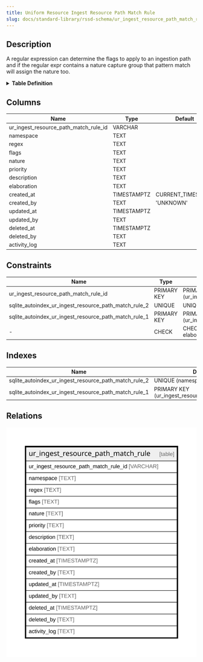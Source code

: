 ```yaml
---
title: Uniform Resource Ingest Resource Path Match Rule
slug: docs/standard-library/rssd-schema/ur_ingest_resource_path_match_rule
---
```


## Description

A regular expression can determine the flags to apply to an ingestion path\
and if the regular expr contains a nature capture group that pattern match\
will assign the nature too.

<details>
<summary><strong>Table Definition</strong></summary>

```sql
CREATE TABLE "ur_ingest_resource_path_match_rule" (
    "ur_ingest_resource_path_match_rule_id" VARCHAR PRIMARY KEY NOT NULL,
    "namespace" TEXT NOT NULL,
    "regex" TEXT NOT NULL,
    "flags" TEXT NOT NULL,
    "nature" TEXT,
    "priority" TEXT,
    "description" TEXT,
    "elaboration" TEXT CHECK(json_valid(elaboration) OR elaboration IS NULL),
    "created_at" TIMESTAMPTZ DEFAULT CURRENT_TIMESTAMP,
    "created_by" TEXT DEFAULT 'UNKNOWN',
    "updated_at" TIMESTAMPTZ,
    "updated_by" TEXT,
    "deleted_at" TIMESTAMPTZ,
    "deleted_by" TEXT,
    "activity_log" TEXT,
    UNIQUE("namespace", "regex")
)
```

</details>

## Columns

| Name                                  | Type        | Default           | Nullable | Comment                                                 |
| ------------------------------------- | ----------- | ----------------- | -------- | ------------------------------------------------------- |
| ur_ingest_resource_path_match_rule_id | VARCHAR     |                   | false    | {"isSqlDomainZodDescrMeta":true,"isVarChar":true}       |
| namespace                             | TEXT        |                   | false    |                                                         |
| regex                                 | TEXT        |                   | false    |                                                         |
| flags                                 | TEXT        |                   | false    |                                                         |
| nature                                | TEXT        |                   | true     |                                                         |
| priority                              | TEXT        |                   | true     |                                                         |
| description                           | TEXT        |                   | true     |                                                         |
| elaboration                           | TEXT        |                   | true     | {"isSqlDomainZodDescrMeta":true,"isJsonText":true}      |
| created_at                            | TIMESTAMPTZ | CURRENT_TIMESTAMP | true     |                                                         |
| created_by                            | TEXT        | 'UNKNOWN'         | true     |                                                         |
| updated_at                            | TIMESTAMPTZ |                   | true     |                                                         |
| updated_by                            | TEXT        |                   | true     |                                                         |
| deleted_at                            | TIMESTAMPTZ |                   | true     |                                                         |
| deleted_by                            | TEXT        |                   | true     |                                                         |
| activity_log                          | TEXT        |                   | true     | {"isSqlDomainZodDescrMeta":true,"isJsonSqlDomain":true} |

## Constraints

| Name                                                  | Type        | Definition                                            |
| ----------------------------------------------------- | ----------- | ----------------------------------------------------- |
| ur_ingest_resource_path_match_rule_id                 | PRIMARY KEY | PRIMARY KEY (ur_ingest_resource_path_match_rule_id)   |
| sqlite_autoindex_ur_ingest_resource_path_match_rule_2 | UNIQUE      | UNIQUE (namespace, regex)                             |
| sqlite_autoindex_ur_ingest_resource_path_match_rule_1 | PRIMARY KEY | PRIMARY KEY (ur_ingest_resource_path_match_rule_id)   |
| -                                                     | CHECK       | CHECK(json_valid(elaboration) OR elaboration IS NULL) |

## Indexes

| Name                                                  | Definition                                          |
| ----------------------------------------------------- | --------------------------------------------------- |
| sqlite_autoindex_ur_ingest_resource_path_match_rule_2 | UNIQUE (namespace, regex)                           |
| sqlite_autoindex_ur_ingest_resource_path_match_rule_1 | PRIMARY KEY (ur_ingest_resource_path_match_rule_id) |

## Relations

![er](../../../../assets/images/content/docs/standard-library/rssd-schema/ur_ingest_resource_path_match_rule.svg)
